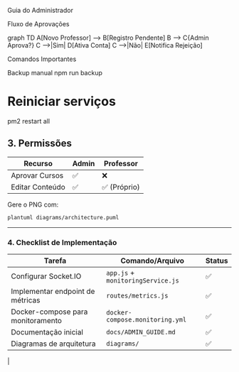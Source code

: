 Guia do Administrador

Fluxo de Aprovações

graph TD
    A[Novo Professor] --> B[Registro Pendente]
    B --> C{Admin Aprova?}
    C -->|Sim| D[Ativa Conta]
    C -->|Não| E[Notifica Rejeição]


Comandos Importantes

Backup manual
npm run backup

# Reiniciar serviços
pm2 restart all


## 3. Permissões
| Recurso          | Admin | Professor |
|------------------|-------|-----------|
| Aprovar Cursos   | ✅    | ❌        |
| Editar Conteúdo  | ✅    | ✅ (Próprio)




Gere o PNG com:
```bash
plantuml diagrams/architecture.puml
```

---

### **4. Checklist de Implementação**

| Tarefa                          | Comando/Arquivo                     | Status  |
|---------------------------------|-------------------------------------|---------|
| Configurar Socket.IO            | `app.js` + `monitoringService.js`   | ✅      |
| Implementar endpoint de métricas| `routes/metrics.js`                 | ✅      |
| Docker-compose para monitoramento| `docker-compose.monitoring.yml`     | ✅      |
| Documentação inicial            | `docs/ADMIN_GUIDE.md`               | ✅      |
| Diagramas de arquitetura        | `diagrams/`                         | ✅      |
 |
